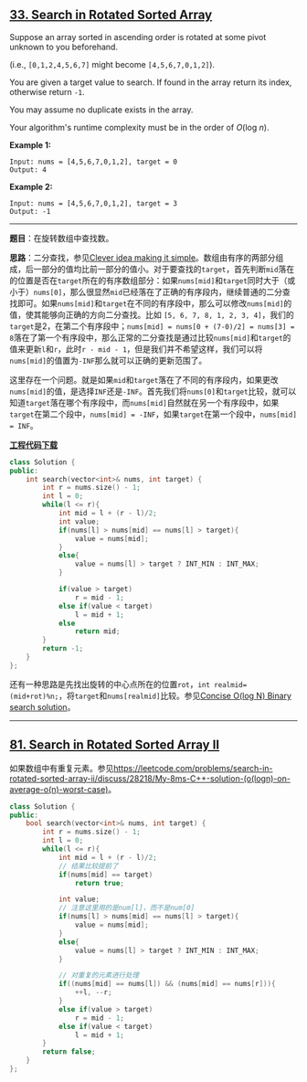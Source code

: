 ## [33. Search in Rotated Sorted Array](https://leetcode.com/problems/search-in-rotated-sorted-array/)

Suppose an array sorted in ascending order is rotated at some pivot unknown to you beforehand.

(i.e., `[0,1,2,4,5,6,7]` might become `[4,5,6,7,0,1,2]`).

You are given a target value to search. If found in the array return its index, otherwise return `-1`.

You may assume no duplicate exists in the array.

Your algorithm's runtime complexity must be in the order of *O*(log *n*).

**Example 1:**

```
Input: nums = [4,5,6,7,0,1,2], target = 0
Output: 4
```

**Example 2:**

```
Input: nums = [4,5,6,7,0,1,2], target = 3
Output: -1
```

-----

**题目**：在旋转数组中查找数。

**思路**：二分查找，参见[Clever idea making it simple](https://leetcode.com/problems/search-in-rotated-sorted-array/discuss/14435/Clever-idea-making-it-simple)。数组由有序的两部分组成，后一部分的值均比前一部分的值小。对于要查找的`target`，首先判断`mid`落在的位置是否在`target`所在的有序数组部分：如果`nums[mid]`和`target`同时大于（或小于）`nums[0]`，那么很显然`mid`已经落在了正确的有序段内，继续普通的二分查找即可。如果`nums[mid]`和`target`在不同的有序段中，那么可以修改`nums[mid]`的值，使其能够向正确的方向二分查找。比如 `[5, 6, 7, 8, 1, 2, 3, 4]`，我们的`target`是2，在第二个有序段中；`nums[mid] = nums[0 + (7-0)/2] = nums[3] = 8`落在了第一个有序段中，那么正常的二分查找是通过比较`nums[mid]`和`target`的值来更新`l`和`r`，此时`r - mid - 1`，但是我们并不希望这样，我们可以将`nums[mid]`的值置为`-INF`那么就可以正确的更新范围了。

这里存在一个问题。就是如果`mid`和`target`落在了不同的有序段内，如果更改`nums[mid]`的值，是选择`INF`还是`-INF`。首先我们将`nums[0]`和`target`比较，就可以知道`target`落在哪个有序段中，而`nums[mid]`自然就在另一个有序段中，如果`target`在第二个段中，`nums[mid] = -INF`，如果`target`在第一个段中，`nums[mid] = INF`。

[**工程代码下载**](https://github.com/shenkh/leetcode)

```cpp
class Solution {
public:
    int search(vector<int>& nums, int target) {
        int r = nums.size() - 1;
        int l = 0;
        while(l <= r){
            int mid = l + (r - l)/2;
            int value;
            if(nums[l] > nums[mid] == nums[l] > target){
                value = nums[mid];
            }
            else{
                value = nums[l] > target ? INT_MIN : INT_MAX;
            }

            if(value > target)
                r = mid - 1;
            else if(value < target)
                l = mid + 1;
            else
                return mid;
        }
        return -1;
    }
};
```

还有一种思路是先找出旋转的中心点所在的位置`rot`，`int realmid=(mid+rot)%n;`，将`target`和`nums[realmid]`比较。参见[Concise O(log N) Binary search solution](https://leetcode.com/problems/search-in-rotated-sorted-array/discuss/14425/Concise-O(log-N)-Binary-search-solution)。

-----

## [81. Search in Rotated Sorted Array II](https://leetcode.com/problems/search-in-rotated-sorted-array-ii/)

如果数组中有重复元素。参见<https://leetcode.com/problems/search-in-rotated-sorted-array-ii/discuss/28218/My-8ms-C++-solution-(o(logn)-on-average-o(n)-worst-case)>。

```cpp
class Solution {
public:
    bool search(vector<int>& nums, int target) {
        int r = nums.size() - 1;
        int l = 0;
        while(l <= r){
            int mid = l + (r - l)/2;
            // 结果比较提前了
            if(nums[mid] == target)
                return true;

            int value;
            // 注意这里用的是num[l]，而不是num[0]
            if(nums[l] > nums[mid] == nums[l] > target){
                value = nums[mid];
            }
            else{
                value = nums[l] > target ? INT_MIN : INT_MAX;
            }

            // 对重复的元素进行处理
            if((nums[mid] == nums[l]) && (nums[mid] == nums[r])){
                ++l, --r;
            }
            else if(value > target)
                r = mid - 1;
            else if(value < target)
                l = mid + 1;
        }
        return false;
    }
};
```
